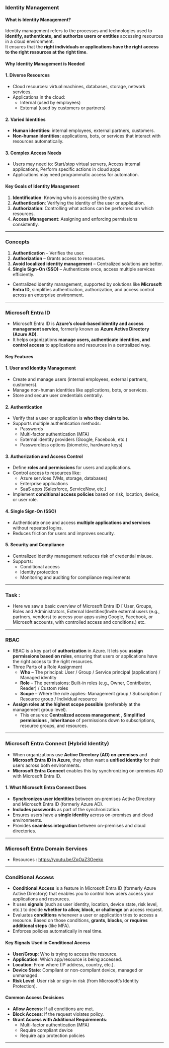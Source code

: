 ### Identity Management

#### What is Identity Management?
Identity management refers to the processes and technologies used to **identify, authenticate, and authorize users or entities** accessing resources in a cloud environment.  
It ensures that the **right individuals or applications have the right access to the right resources at the right time**.

#### Why Identity Management is Needed

#### 1. Diverse Resources
- Cloud resources: virtual machines, databases, storage, network services.
- Applications in the cloud: 
  - Internal (used by employees) 
  - External (used by customers or partners)

#### 2. Varied Identities
- **Human identities:** internal employees, external partners, customers.
- **Non-human identities:** applications, bots, or services that interact with resources automatically.

#### 3. Complex Access Needs
- Users may need to: Start/stop virtual servers, Access internal applications, Perform specific actions in cloud apps
- Applications may need programmatic access for automation.

#### Key Goals of Identity Management
1. **Identification**: Knowing who is accessing the system.  
2. **Authentication**: Verifying the identity of the user or application.  
3. **Authorization**: Controlling what actions can be performed on which resources.  
4. **Access Management**: Assigning and enforcing permissions consistently.  

---

### **Concepts**
1. **Authentication** – Verifies the user.  
2. **Authorization** – Grants access to resources.  
3. **Avoid localized identity management** – Centralized solutions are better.  
4. **Single Sign-On (SSO)** – Authenticate once, access multiple services efficiently.  

- Centralized identity management, supported by solutions like **Microsoft Entra ID**, simplifies authentication, authorization, and access control across an enterprise environment.

--- 

### Microsoft Entra ID

- Microsoft Entra ID is **Azure’s cloud-based identity and access management service**, formerly known as **Azure Active Directory (Azure AD)**.  
- It helps organizations **manage users, authenticate identities, and control access** to applications and resources in a centralized way.

#### **Key Features**

#### 1. **User and Identity Management**
- Create and manage users (internal employees, external partners, customers).  
- Manage non-human identities like applications, bots, or services.  
- Store and secure user credentials centrally.

#### 2. **Authentication**
- Verify that a user or application is **who they claim to be**.  
- Supports multiple authentication methods:
  - Passwords
  - Multi-factor authentication (MFA)
  - External identity providers (Google, Facebook, etc.)
  - Passwordless options (biometric, hardware keys)

#### 3. **Authorization and Access Control**
- Define **roles and permissions** for users and applications.  
- Control access to resources like:
  - Azure services (VMs, storage, databases)
  - Enterprise applications
  - SaaS apps (Salesforce, ServiceNow, etc.)
- Implement **conditional access policies** based on risk, location, device, or user role.

#### 4. **Single Sign-On (SSO)**
- Authenticate once and access **multiple applications and services** without repeated logins.  
- Reduces friction for users and improves security.

#### 5. **Security and Compliance**
- Centralized identity management reduces risk of credential misuse.  
- Supports:
  - Conditional access
  - Identity protection
  - Monitoring and auditing for compliance requirements

---

### Task : 
- Here we saw a basic overview of Microsoft Entra ID [ User, Groups, Roles and Administrators, External Identities(Invite external users (e.g., partners, vendors) to access your apps using Google, Facebook, or Microsoft accounts, with controlled access and conditions.) etc.

---

### RBAC 

- RBAC is a key part of **authorization** in Azure. It lets you **assign permissions based on roles**, ensuring that users or applications have the right access to the right resources.
- Three Parts of a Role Assignment
  - **Who** – The principal: User / Group / Service principal (application) / Managed identity  
  - **Role** – The permissions: Built-in roles (e.g., Owner, Contributor, Reader) / Custom roles  
  - **Scope** – Where the role applies: Management group / Subscription / Resource group / Individual resource
- **Assign roles at the highest scope possible** (preferably at the management group level).
  - This ensures: **Centralized access management** , **Simplified permissions** , **Inheritance** of permissions down to subscriptions, resource groups, and resources.

---

### Microsoft Entra Connect (Hybrid Identity)

- When organizations use **Active Directory (AD) on-premises** and **Microsoft Entra ID in Azure**, they often want a **unified identity** for their users across both environments.  
- **Microsoft Entra Connect** enables this by synchronizing on-premises AD with Microsoft Entra ID.

#### 1. What Microsoft Entra Connect Does

- **Synchronizes user identities** between on-premises Active Directory and Microsoft Entra ID (formerly Azure AD).
- **Includes passwords** as part of the synchronization.
- Ensures users have a **single identity** across on-premises and cloud environments.
- Provides **seamless integration** between on-premises and cloud directories.

---

### Microsoft Entra Domain Services 
- Resources  : https://youtu.be/ZqOaZ3Oeeko

---

### Conditional Access
- **Conditional Access** is a feature in Microsoft Entra ID (formerly Azure Active Directory) that enables you to control how users access your applications and resources.  
- It uses **signals** (such as user identity, location, device state, risk level, etc.) to decide **whether to allow, block, or challenge** an access request.
- Evaluates **conditions** whenever a user or application tries to access a resource. Based on those conditions, **grants**, **blocks**, or **requires additional steps** (like MFA).
- Enforces policies automatically in real time.

#### Key Signals Used in Conditional Access
- **User/Group**: Who is trying to access the resource.
- **Application**: Which app/resource is being accessed.
- **Location**: From where (IP address, country, etc.).
- **Device State**: Compliant or non-compliant device, managed or unmanaged.
- **Risk Level**: User risk or sign-in risk (from Microsoft’s Identity Protection).

#### Common Access Decisions
- **Allow Access**: If all conditions are met.
- **Block Access**: If the request violates policy.
- **Grant Access with Additional Requirements**:
  - Multi-factor authentication (MFA)
  - Require compliant device
  - Require app protection policies

--- 
